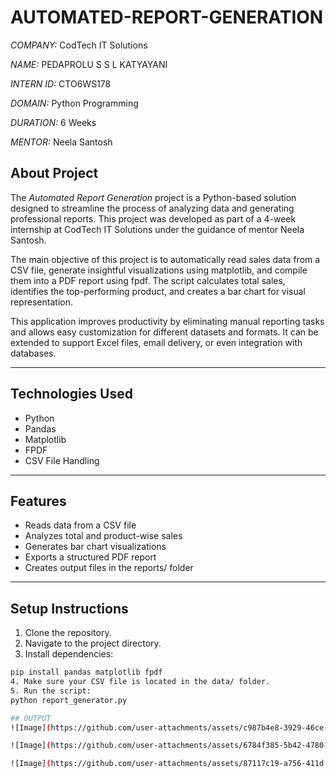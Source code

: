 # AUTOMATED-REPORT-GENERATION

*COMPANY:* CodTech IT Solutions  

*NAME:* PEDAPROLU S S L KATYAYANI

*INTERN ID:* CTO6WS178

*DOMAIN:* Python Programming 

*DURATION:* 6 Weeks  

*MENTOR:* Neela Santosh

## About Project

The *Automated Report Generation* project is a Python-based solution designed to streamline the process of analyzing data and generating professional reports. This project was developed as part of a 4-week internship at CodTech IT Solutions under the guidance of mentor Neela Santosh.

The main objective of this project is to automatically read sales data from a CSV file, generate insightful visualizations using matplotlib, and compile them into a PDF report using fpdf. The script calculates total sales, identifies the top-performing product, and creates a bar chart for visual representation.

This application improves productivity by eliminating manual reporting tasks and allows easy customization for different datasets and formats. It can be extended to support Excel files, email delivery, or even integration with databases.

---

## Technologies Used

- Python
- Pandas
- Matplotlib
- FPDF
- CSV File Handling

---

## Features

- Reads data from a CSV file
- Analyzes total and product-wise sales
- Generates bar chart visualizations
- Exports a structured PDF report
- Creates output files in the reports/ folder

---

## Setup Instructions

1. Clone the repository.
2. Navigate to the project directory.
3. Install dependencies:

```bash
pip install pandas matplotlib fpdf
4. Make sure your CSV file is located in the data/ folder.
5. Run the script:
python report_generator.py

## OUTPUT
![Image](https://github.com/user-attachments/assets/c987b4e8-3929-46ce-993a-b5cfa83f9d84)

![Image](https://github.com/user-attachments/assets/6784f385-5b42-4780-9932-1195cf718797)

![Image](https://github.com/user-attachments/assets/87117c19-a756-411d-a034-28d2df4cd873)

